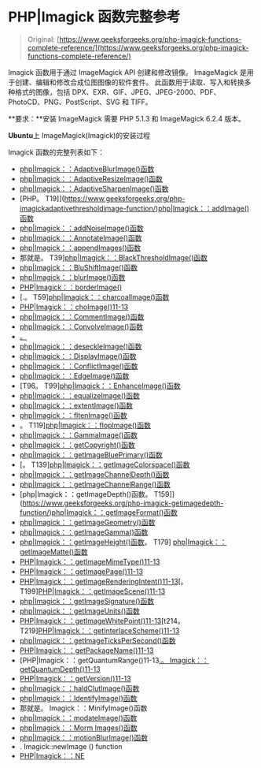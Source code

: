 # PHP|Imagick 函数完整参考

> Original: [https://www.geeksforgeeks.org/php-imagick-functions-complete-reference/](https://www.geeksforgeeks.org/php-imagick-functions-complete-reference/)

Imagick 函数用于通过 ImageMagick API 创建和修改镜像。 ImageMagick 是用于创建、编辑和修改合成位图图像的软件套件。 此函数用于读取、写入和转换多种格式的图像，包括 DPX、EXR、GIF、JPEG、JPEG-2000、PDF、PhotoCD、PNG、PostScript、SVG 和 TIFF。

**要求：**安装 ImageMagick 需要 PHP 5.1.3 和 ImageMagick 6.2.4 版本。

**Ubuntu**上 ImageMagick(Imagick)的安装过程

Imagick 函数的完整列表如下：

*   [php|Imagick：：AdaptiveBlurImage()函数](https://www.geeksforgeeks.org/php-imagickadaptiveblurimage-function/)
*   [php|Imagick：：AdaptiveResizeImage()函数](https://www.geeksforgeeks.org/php-imagickadaptiveresizeimage-function/)
*   [php|Imagick：：AdaptiveSharpenImage()函数](https://www.geeksforgeeks.org/php-imagick-adaptivesharpenimage-function/)
*   [PHP。 T19]](https://www.geeksforgeeks.org/php-imagickadaptivethresholdimage-function/)[php|Imagick：：addImage()函数](https://www.geeksforgeeks.org/php-imagick-addimage-function/)
*   [php|Imagick：：addNoiseImage()函数](https://www.geeksforgeeks.org/php-imagickaddnoiseimage-function/)
*   [php|Imagick：：AnnotateImage()函数](https://www.geeksforgeeks.org/php-imagick-annotateimage-function/)
*   [php|Imagick：：appendImages()函数](https://www.geeksforgeeks.org/php-imagick-appendimages-function/)
*   那就是。 T39][php|Imagick：：BlackThresholdImage()函数](https://www.geeksforgeeks.org/php-imagick-blackthresholdimage-function/)
*   [php|Imagick：：BluShiftImage()函数](https://www.geeksforgeeks.org/php-imagick-blueshiftimage-function/)
*   [php|Imagick：：blurImage()函数](https://www.geeksforgeeks.org/php-imagick-blurimage-function/)
*   [PHP|Imagick：：borderImage()](https://www.geeksforgeeks.org/php-imagick-borderimage-function/)
*   [.。 T59][php|Imagick：：charcoalImage()函数](https://www.geeksforgeeks.org/php-imagick-charcoalimage-function/)
*   [PHP|Imagick：：choImage()11-13](https://www.geeksforgeeks.org/php-imagick-chopimage-function/)
*   [php|Imagick：：CommentImage()函数](https://www.geeksforgeeks.org/php-imagick-commentimage-function/)
*   [php|Imagick：：ConvolveImage()函数](https://www.geeksforgeeks.org/php-imagick-convolveimage-function/)
*   [。](https://www.geeksforgeeks.org/php-imagick-cropimage-function/)
*   [php|Imagick：：deseckleImage()函数](https://www.geeksforgeeks.org/php-imagick-despeckleimage-function/)
*   [php|Imagick：：DisplayImage()函数](https://www.geeksforgeeks.org/php-imagick-displayimage-function/)
*   [php|Imagick：：ConflictImage()函数](https://www.geeksforgeeks.org/php-imagick-distortimage-function/)
*   [php|Imagick：：EdgeImage()函数](https://www.geeksforgeeks.org/php-imagick-edgeimage-function/)
*   [T96。 T99][php|Imagick：：EnhanceImage()函数](https://www.geeksforgeeks.org/php-imagick-enhanceimage-function/)
*   [php|Imagick：：equalizeImage()函数](https://www.geeksforgeeks.org/php-imagick-equalizeimage-function/)
*   [php|Imagick：：extentImage()函数](https://www.geeksforgeeks.org/php-imagick-extentimage-function/)
*   [php|Imagick：：fltenImage()函数](https://www.geeksforgeeks.org/php-imagick-flattenimages-function/)
*   。 T119][php|Imagick：：flopImage()函数](https://www.geeksforgeeks.org/php-imagick-flopimage-function/)
*   [php|Imagick：：GammaImage()函数](https://www.geeksforgeeks.org/php-imagick-gammaimage-function/)
*   [php|Imagick：：getCopyright()函数](https://www.geeksforgeeks.org/php-imagick-getcopyright-function/)
*   [php|Imagick：：getImageBluePrimary()函数](https://www.geeksforgeeks.org/php-imagick-getimageblueprimary-function/)
*   [。 T139][php|Imagick：：getImageColorspace()函数](https://www.geeksforgeeks.org/php-imagick-getimagecolorspace-function/)
*   [php|Imagick：：getImageChannelDepth()函数](https://www.geeksforgeeks.org/php-imagick-getimagechanneldepth-function/)
*   [php|Imagick：：getImageChannelRange()函数](https://www.geeksforgeeks.org/php-imagick-getimagechannelrange-function/)
*   [php|Imagick：：getImageDepth()函数。 T159]](https://www.geeksforgeeks.org/php-imagick-getimagedepth-function/)[php|Imagick：：getImageFormat()函数](https://www.geeksforgeeks.org/php-imagick-getimageformat-function/)
*   [php|Imagick：：getImageGeometry()函数](https://www.geeksforgeeks.org/php-imagick-getimagegeometry-function/)
*   [php|Imagick：：getImageGamma()函数](https://www.geeksforgeeks.org/php-imagick-getimagegamma-function/)
*   [php|Imagick：：getImageHeight()函数](https://www.geeksforgeeks.org/php-imagick-getimageheight-function/)。 T179]
[php|Imagick：：getImageMatte()函数](https://www.geeksforgeeks.org/php-imagick-getimagematte-function/)
*   [PHP|Imagick：：getImageMimeType()11-13](https://www.geeksforgeeks.org/php-imagick-getimagemimetype-function/)
*   [PHP|Imagick：：getImagePage()11-13](https://www.geeksforgeeks.org/php-imagick-getimagepage-function/)
*   [PHP|Imagick：：getImageRenderingIntent()11-13](https://www.geeksforgeeks.org/php-imagick-getimagerenderingintent-function/)[。 T199][PHP|Imagick：：getImageScene()11-13](https://www.geeksforgeeks.org/php-imagick-getimagescene-function/)
*   [php|Imagick：：getImageSignature()函数](https://www.geeksforgeeks.org/php-imagick-getimagesignature-function/)
*   [php|Imagick：：getImageUnits()函数](https://www.geeksforgeeks.org/php-imagick-getimageunits-function/)
*   [PHP|Imagick：：getImageWhitePoint()11-13](https://www.geeksforgeeks.org/php-imagick-getimagewhitepoint-function/)[t214。 T219][PHP|Imagick：：getInterlaceScheme()11-13](https://www.geeksforgeeks.org/php-imagick-getinterlacescheme-function/)
*   [php|Imagick：：getImageTicksPerSecond()函数](https://www.geeksforgeeks.org/php-imagick-getimagetickspersecond-function/)
*   [PHP|Imagick：：getPackageName()11-13](https://www.geeksforgeeks.org/php-imagick-getpackagename-function/)
*   [PHP|Imagick：：getQuantumRange()11-13[.。 Imagick：：getQuantumDepth()11-13](https://www.geeksforgeeks.org/php-imagick-getquantumrange-function/)
*   [PHP|Imagick：：getVersion()11-13](https://www.geeksforgeeks.org/php-imagick-getversion-function/)
*   [php|Imagick：：haldClutImage()函数](https://www.geeksforgeeks.org/php-imagick-haldclutimage-function/)
*   [php|Imagick：：IdentifyImage()函数](https://www.geeksforgeeks.org/php-imagick-identifyimage-function/)
*   那就是。 Imagick：：MinifyImage()函数
*   [php|Imagick：：modateImage()函数](https://www.geeksforgeeks.org/php-imagick-modulateimage-function/)
*   [php|Imagick：：Morm Images()函数](https://www.geeksforgeeks.org/php-imagick-morphimages-function/)
*   [php|Imagick：：motionBlurImage()函数](https://www.geeksforgeeks.org/php-imagick-motionblurimage-function/)
*   . Imagick::newImage () function
*   [PHP|Imagick：：NE](https://www.geeksforgeeks.org/php-imagick-newpseudoimage-function/)